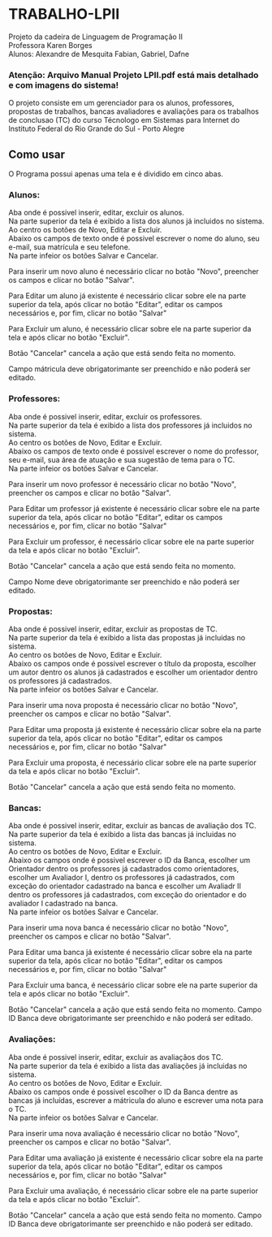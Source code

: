 # TRABALHO-LPII
<p>
Projeto da cadeira de Linguagem de Programação II <br>
Professora Karen Borges <br>
Alunos: Alexandre de Mesquita Fabian, Gabriel, Dafne
<p>
 
 ### Atenção: Arquivo Manual Projeto LPII.pdf está mais detalhado e com imagens do sistema!
 <p>
O projeto consiste em um gerenciador para os alunos, professores, propostas de trabalhos, bancas avaliadores e avaliações 
para os trabalhos de conclusao (TC) do curso Técnologo em Sistemas para Internet do Instituto Federal do Rio Grande do Sul - Porto Alegre

<p>

## Como usar

O Programa possui apenas uma tela e é dividido em cinco abas. <br>
### Alunos: <br>
Aba onde é possivel inserir, editar, excluir os alunos. <br>
Na parte superior da tela é exibido a lista dos alunos já incluidos no sistema. <br>
Ao centro os botões de Novo, Editar e Excluir. <br>
Abaixo os campos de texto onde é possivel escrever o nome do aluno, seu e-mail, sua matrícula e seu telefone. <br>
Na parte infeior os botões Salvar e Cancelar.
<p>
Para inserir um novo aluno é necessário clicar no botão "Novo", preencher os campos e clicar no botão "Salvar".
<p>
Para Editar um aluno já existente é necessário clicar sobre ele na parte superior da tela, após clicar no botão "Editar", 
editar os campos necessários e, por fim, clicar no botão "Salvar"
<p>
Para Excluir um aluno, é necessário clicar sobre ele na parte superior da tela e após clicar no botão "Excluir".
<p>
Botão "Cancelar" cancela a ação que está sendo feita no momento. 
<p>
Campo mátricula deve obrigatorimante ser preenchido e não poderá ser editado.

### Professores: <br>
Aba onde é possivel inserir, editar, excluir os professores. <br>
Na parte superior da tela é exibido a lista dos professores já incluidos no sistema. <br>
Ao centro os botões de Novo, Editar e Excluir. <br>
Abaixo os campos de texto onde é possivel escrever o nome do professor, seu e-mail, sua área de atuação e sua sugestão 
de tema para o TC. <br>
Na parte infeior os botões Salvar e Cancelar.
<p>
Para inserir um novo professor é necessário clicar no botão "Novo", preencher os campos e clicar no botão "Salvar".
<p>
Para Editar um professor já existente é necessário clicar sobre ele na parte superior da tela, após clicar no botão "Editar", 
editar os campos necessários e, por fim, clicar no botão "Salvar"
<p>
Para Excluir um professor, é necessário clicar sobre ele na parte superior da tela e após clicar no botão "Excluir".
<p>
Botão "Cancelar" cancela a ação que está sendo feita no momento. 
<p>
Campo Nome deve obrigatorimante ser preenchido e não poderá ser editado.

### Propostas: <br>
Aba onde é possivel inserir, editar, excluir as propostas de TC. <br>
Na parte superior da tela é exibido a lista das propostas já incluidas no sistema. <br>
Ao centro os botões de Novo, Editar e Excluir. <br>
Abaixo os campos onde é possivel escrever o título da proposta, escolher um autor dentro os alunos já cadastrados e 
escolher um orientador dentro os professores já cadastrados. <br>
Na parte infeior os botões Salvar e Cancelar.
<p>
Para inserir uma nova proposta é necessário clicar no botão "Novo", preencher os campos e clicar no botão "Salvar".
<p>
Para Editar uma proposta já existente é necessário clicar sobre ela na parte superior da tela, após clicar no botão "Editar", 
editar os campos necessários e, por fim, clicar no botão "Salvar"
<p>
Para Excluir uma proposta, é necessário clicar sobre ele na parte superior da tela e após clicar no botão "Excluir".
<p>
Botão "Cancelar" cancela a ação que está sendo feita no momento. 
<p>

### Bancas: <br>
Aba onde é possivel inserir, editar, excluir as bancas de avaliação dos TC. <br>
Na parte superior da tela é exibido a lista das bancas já incluidas no sistema. <br>
Ao centro os botões de Novo, Editar e Excluir. <br>
Abaixo os campos onde é possivel escrever o ID da Banca, escolher um Orientador dentro os professores já cadastrados 
como orientadores, escolher um Avaliador I, dentro os professores já cadastrados, com exceção do orientador cadastrado na banca e
escolher um Avaliadr II dentro os professores já cadastrados, com exceção do orientador e do avaliador I cadastrado na banca. <br>
Na parte infeior os botões Salvar e Cancelar.
<p>
Para inserir uma nova banca é necessário clicar no botão "Novo", preencher os campos e clicar no botão "Salvar".
<p>
Para Editar uma banca já existente é necessário clicar sobre ela na parte superior da tela, após clicar no botão "Editar", 
editar os campos necessários e, por fim, clicar no botão "Salvar"
<p>
Para Excluir uma banca, é necessário clicar sobre ele na parte superior da tela e após clicar no botão "Excluir".
<p>
Botão "Cancelar" cancela a ação que está sendo feita no momento. 
Campo ID Banca deve obrigatorimante ser preenchido e não poderá ser editado.
<p>

### Avaliações: <br>
Aba onde é possivel inserir, editar, excluir as avaliaçãos dos TC. <br>
Na parte superior da tela é exibido a lista das avaliações já incluidas no sistema. <br>
Ao centro os botões de Novo, Editar e Excluir. <br>
Abaixo os campos onde é possivel escolher o ID da Banca dentre as bancas já incluídas, escrever a mátricula do aluno e
 escrever uma nota para o TC. <br>
Na parte infeior os botões Salvar e Cancelar.
<p>
Para inserir uma nova avaliação é necessário clicar no botão "Novo", preencher os campos e clicar no botão "Salvar".
<p>
Para Editar uma avaliação já existente é necessário clicar sobre ela na parte superior da tela, após clicar no botão "Editar", 
editar os campos necessários e, por fim, clicar no botão "Salvar"
<p>
Para Excluir uma avaliação, é necessário clicar sobre ele na parte superior da tela e após clicar no botão "Excluir".
<p>
Botão "Cancelar" cancela a ação que está sendo feita no momento. 
Campo ID Banca deve obrigatorimante ser preenchido e não poderá ser editado.
<p>
